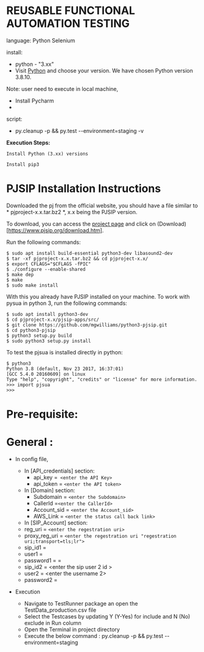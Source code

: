 #  **REUSABLE FUNCTIONAL AUTOMATION TESTING**


language: 
Python
Selenium

install:
    
  - python - "3.xx"
  - Visit [Python](https://www.python.org/downloads/) and choose your version. We have chosen Python version 3.8.10.

 
Note:
    user need to execute in local machine,
  - Install Pycharm 
  - 


script:
  - py.cleanup -p && py.test --environment=staging -v


**Execution Steps:**

    Install Python (3.xx) versions 

    Install pip3

# PJSIP Installation Instructions 

Downloaded the pj from the official website, you should have a file similar to * pjproject-x.x.tar.bz2 *, x.x being the PJSIP version.

To download, you can access the [project page](https://www.pjsip.org/) and click on (Download)[https://www.pjsip.org/download.htm].

Run the following commands:

    $ sudo apt install build-essential python3-dev libasound2-dev
    $ tar -xf pjproject-x.x.tar.bz2 && cd pjproject-x.x/
    $ export CFLAGS="$CFLAGS -fPIC"
    $ ./configure --enable-shared
    $ make dep
    $ make
    $ sudo make install

With this you already have PJSIP installed on your machine. To work with pysua in python 3, run the following commands:

    $ sudo apt install python3-dev
    $ cd pjproject-x.x/pjsip-apps/src/ 
    $ git clone https://github.com/mgwilliams/python3-pjsip.git 
    $ cd python3-pjsip
    $ python3 setup.py build
    $ sudo python3 setup.py install

To test the pjsua is installed directly in python:

    $ python3
    Python 3.8 (default, Nov 23 2017, 16:37:01)
    [GCC 5.4.0 20160609] on linux
    Type "help", "copyright", "credits" or "license" for more information.
    >>> import pjsua
    >>>

# Pre-requisite:

# General :
- In config file,
  - In [API_credentials] section:
    - api_key =` <enter the API Key>`
    - api_token = `<enter the API token>`
  - In [Domain] section:
    - Subdomain = `<enter the Subdomain>`
    - CallerId =`<enter the CallerId>`
    - Account_sid = `<enter the Account_sid>`
    - AWS_Link = `<enter the status call back link>`
  - In [SIP_Account] section:
  - reg_uri = `<enter the regestration uri>`
  - proxy_reg_uri = `<enter the regestration uri "regestration uri;transport=tls;lr">`
  - sip_id1 =<enter the sip user1 id >
  - user1 = <enter the username>
  - password1 = = <enter the password1>
  - sip_id2 = <enter the sip user 2  id >
  - user2 = <enter the username 2>
  - password2 = <enter the user password2>


- Execution
  - Navigate to TestRunner package an open the TestData_production.csv file
  - Select the Testcases by updating Y (Y-Yes) for include and N (No) exclude  in Run column
  - Open the Terminal in project directory    
  - Execute the below command : 
       py.cleanup -p && py.test   --environment=staging